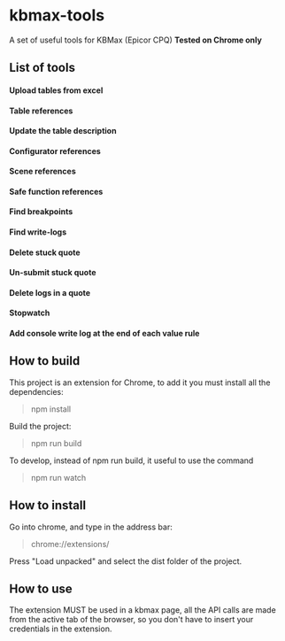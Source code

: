 # kbmax-tools
A set of useful tools for KBMax (Epicor CPQ)
**Tested on Chrome only**

## List of tools

#### Upload tables from excel
#### Table references
#### Update the table description
#### Configurator references
#### Scene references
#### Safe function references
#### Find breakpoints
#### Find write-logs
#### Delete stuck quote
#### Un-submit stuck quote
#### Delete logs in a quote
#### Stopwatch
#### Add console write log at the end of each value rule

## How to build
This project is an extension for Chrome, to add it you must install all the dependencies:

> npm install

Build the project:

> npm run build

To develop, instead of npm run build, it useful to use the command

> npm run watch

## How to install
Go into chrome, and type in the address bar:

> chrome://extensions/

Press "Load unpacked" and select the dist folder of the project.

## How to use
The extension MUST be used in a kbmax page, all the API calls are made from the active tab of the browser, so you don't have to insert your credentials in the extension.